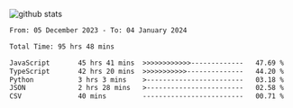 
![github stats](https://github-readme-stats.vercel.app/api?username=realmahd1&show_icons=true&theme=codeSTACKr&hide_rank=true&count_private=true)

<!--START_SECTION:waka-->

```txt
From: 05 December 2023 - To: 04 January 2024

Total Time: 95 hrs 48 mins

JavaScript       45 hrs 41 mins  >>>>>>>>>>>>-------------   47.69 %
TypeScript       42 hrs 20 mins  >>>>>>>>>>>--------------   44.20 %
Python           3 hrs 3 mins    >------------------------   03.18 %
JSON             2 hrs 28 mins   >------------------------   02.58 %
CSV              40 mins         -------------------------   00.71 %
```

<!--END_SECTION:waka-->
